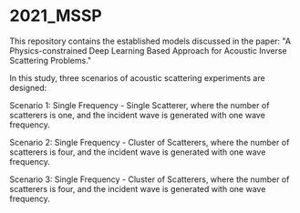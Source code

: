 # 2021_MSSP
This repository contains the established models discussed in the paper: "A Physics-constrained Deep Learning Based Approach for Acoustic Inverse Scattering Problems." 

In this study, three scenarios of acoustic scattering experiments are designed:

Scenario 1: Single Frequency - Single Scatterer, where the number of scatterers is one, and the incident wave is generated with one wave frequency.

Scenario 2: Single Frequency - Cluster of Scatterers, where the number of scatterers is four, and the incident wave is generated with one wave frequency.

Scenario 3: Single Frequency - Cluster of Scatterers, where the number of scatterers is four, and the incident wave is generated with one wave frequency.
